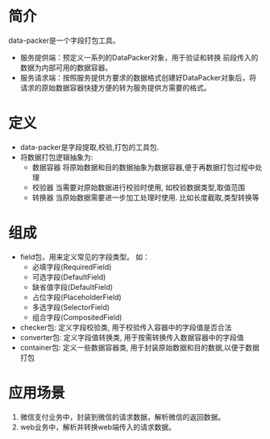 # 简介
data-packer是一个字段打包工具。

- 服务提供端：预定义一系列的DataPacker对象，用于验证和转换 前段传入的数据为内部可用的数据容器。
- 服务请求端：按照服务提供方要求的数据格式创建好DataPacker对象后，将请求的原始数据容器快捷方便的转为服务提供方需要的格式。

# 定义
- data-packer是字段提取,校验,打包的工具包.
- 将数据打包逻辑抽象为: 
  - 数据容器
    将原始数据和目的数据抽象为数据容器,便于再数据打包过程中处理
  - 校验器
    当需要对原始数据进行校验时使用, 如校验数据类型,取值范围
  - 转换器
    当原始数据需要进一步加工处理时使用. 比如长度截取,类型转换等

# 组成
- field包，用来定义常见的字段类型。 如： 
  - 必填字段(RequiredField) 
  - 可选字段(DefaultField)
  - 缺省值字段(DefaultField)
  - 占位字段(PlaceholderField)
  - 多选字段(SelectorField)
  - 组合字段(CompositedField)
- checker包: 定义字段校验类, 用于校验传入容器中的字段值是否合法
- converter包: 定义字段值转换类, 用于按需转换传入数据容器中的字段值
- container包: 定义一些数据容器类, 用于封装原始数据和目的数据,以便于数据打包

# 应用场景
1. 微信支付业务中，封装到微信的请求数据，解析微信的返回数据。
2. web业务中，解析并转换web端传入的请求数据。
